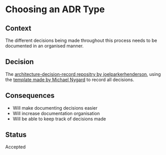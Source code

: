 # Choosing an ADR Type

## Context
The different decisions being made throughout this process needs to be documented in an organised manner.

## Decision
The [architecture-decision-record repositry by joelparkerhenderson](https://github.com/joelparkerhenderson/architecture-decision-record#file-name-conventions-for-adrs), using the [template made by Michael Nygard](https://github.com/joelparkerhenderson/architecture-decision-record#file-name-conventions-for-adrs) to record all decisions.

## Consequences
- Will make documenting decisions easier
- Will increase documentation organisation
- Will be able to keep track of decisions made

## Status
Accepted
